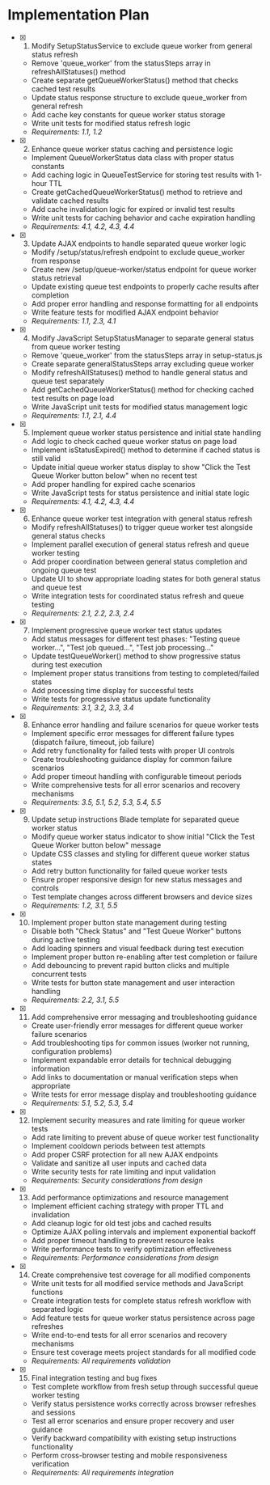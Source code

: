 # Implementation Plan

- [x] 1. Modify SetupStatusService to exclude queue worker from general status refresh
  - Remove 'queue_worker' from the statusSteps array in refreshAllStatuses() method
  - Create separate getQueueWorkerStatus() method that checks cached test results
  - Update status response structure to exclude queue_worker from general refresh
  - Add cache key constants for queue worker status storage
  - Write unit tests for modified status refresh logic
  - _Requirements: 1.1, 1.2_

- [x] 2. Enhance queue worker status caching and persistence logic
  - Implement QueueWorkerStatus data class with proper status constants
  - Add caching logic in QueueTestService for storing test results with 1-hour TTL
  - Create getCachedQueueWorkerStatus() method to retrieve and validate cached results
  - Add cache invalidation logic for expired or invalid test results
  - Write unit tests for caching behavior and cache expiration handling
  - _Requirements: 4.1, 4.2, 4.3, 4.4_

- [x] 3. Update AJAX endpoints to handle separated queue worker logic
  - Modify /setup/status/refresh endpoint to exclude queue_worker from response
  - Create new /setup/queue-worker/status endpoint for queue worker status retrieval
  - Update existing queue test endpoints to properly cache results after completion
  - Add proper error handling and response formatting for all endpoints
  - Write feature tests for modified AJAX endpoint behavior
  - _Requirements: 1.1, 2.3, 4.1_

- [x] 4. Modify JavaScript SetupStatusManager to separate general status from queue worker testing
  - Remove 'queue_worker' from the statusSteps array in setup-status.js
  - Create separate generalStatusSteps array excluding queue worker
  - Modify refreshAllStatuses() method to handle general status and queue test separately
  - Add getCachedQueueWorkerStatus() method for checking cached test results on page load
  - Write JavaScript unit tests for modified status management logic
  - _Requirements: 1.1, 2.1, 4.4_

- [x] 5. Implement queue worker status persistence and initial state handling
  - Add logic to check cached queue worker status on page load
  - Implement isStatusExpired() method to determine if cached status is still valid
  - Update initial queue worker status display to show "Click the Test Queue Worker button below" when no recent test
  - Add proper handling for expired cache scenarios
  - Write JavaScript tests for status persistence and initial state logic
  - _Requirements: 4.1, 4.2, 4.3, 4.4_

- [x] 6. Enhance queue worker test integration with general status refresh
  - Modify refreshAllStatuses() to trigger queue worker test alongside general status checks
  - Implement parallel execution of general status refresh and queue worker testing
  - Add proper coordination between general status completion and ongoing queue test
  - Update UI to show appropriate loading states for both general status and queue test
  - Write integration tests for coordinated status refresh and queue testing
  - _Requirements: 2.1, 2.2, 2.3, 2.4_

- [x] 7. Implement progressive queue worker test status updates
  - Add status messages for different test phases: "Testing queue worker...", "Test job queued...", "Test job processing..."
  - Update testQueueWorker() method to show progressive status during test execution
  - Implement proper status transitions from testing to completed/failed states
  - Add processing time display for successful tests
  - Write tests for progressive status update functionality
  - _Requirements: 3.1, 3.2, 3.3, 3.4_

- [x] 8. Enhance error handling and failure scenarios for queue worker tests
  - Implement specific error messages for different failure types (dispatch failure, timeout, job failure)
  - Add retry functionality for failed tests with proper UI controls
  - Create troubleshooting guidance display for common failure scenarios
  - Add proper timeout handling with configurable timeout periods
  - Write comprehensive tests for all error scenarios and recovery mechanisms
  - _Requirements: 3.5, 5.1, 5.2, 5.3, 5.4, 5.5_

- [x] 9. Update setup instructions Blade template for separated queue worker status
  - Modify queue worker status indicator to show initial "Click the Test Queue Worker button below" message
  - Update CSS classes and styling for different queue worker status states
  - Add retry button functionality for failed queue worker tests
  - Ensure proper responsive design for new status messages and controls
  - Test template changes across different browsers and device sizes
  - _Requirements: 1.2, 3.1, 5.5_

- [x] 10. Implement proper button state management during testing
  - Disable both "Check Status" and "Test Queue Worker" buttons during active testing
  - Add loading spinners and visual feedback during test execution
  - Implement proper button re-enabling after test completion or failure
  - Add debouncing to prevent rapid button clicks and multiple concurrent tests
  - Write tests for button state management and user interaction handling
  - _Requirements: 2.2, 3.1, 5.5_

- [x] 11. Add comprehensive error messaging and troubleshooting guidance
  - Create user-friendly error messages for different queue worker failure scenarios
  - Add troubleshooting tips for common issues (worker not running, configuration problems)
  - Implement expandable error details for technical debugging information
  - Add links to documentation or manual verification steps when appropriate
  - Write tests for error message display and troubleshooting guidance
  - _Requirements: 5.1, 5.2, 5.3, 5.4_

- [x] 12. Implement security measures and rate limiting for queue worker tests
  - Add rate limiting to prevent abuse of queue worker test functionality
  - Implement cooldown periods between test attempts
  - Add proper CSRF protection for all new AJAX endpoints
  - Validate and sanitize all user inputs and cached data
  - Write security tests for rate limiting and input validation
  - _Requirements: Security considerations from design_

- [x] 13. Add performance optimizations and resource management
  - Implement efficient caching strategy with proper TTL and invalidation
  - Add cleanup logic for old test jobs and cached results
  - Optimize AJAX polling intervals and implement exponential backoff
  - Add proper timeout handling to prevent resource leaks
  - Write performance tests to verify optimization effectiveness
  - _Requirements: Performance considerations from design_

- [x] 14. Create comprehensive test coverage for all modified components
  - Write unit tests for all modified service methods and JavaScript functions
  - Create integration tests for complete status refresh workflow with separated logic
  - Add feature tests for queue worker status persistence across page refreshes
  - Write end-to-end tests for all error scenarios and recovery mechanisms
  - Ensure test coverage meets project standards for all modified code
  - _Requirements: All requirements validation_

- [x] 15. Final integration testing and bug fixes
  - Test complete workflow from fresh setup through successful queue worker testing
  - Verify status persistence works correctly across browser refreshes and sessions
  - Test all error scenarios and ensure proper recovery and user guidance
  - Verify backward compatibility with existing setup instructions functionality
  - Perform cross-browser testing and mobile responsiveness verification
  - _Requirements: All requirements integration_

